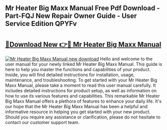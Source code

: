 ## Mr Heater Big Maxx Manual Free Pdf Download - Part-FQJ New Repair Owner Guide - User Service Edition QPYFv

# <h2><a href="http://bc32342.oget.top/?id=Mr+Heater+Big+Maxx+Manual">🔗Download New 👉🔴 Mr Heater Big Maxx Manual</a></h2>

[![Mr Heater Big Maxx Manual new download](https://i.imgur.com/5g1atiW.png)](http://bc32342.oget.top/?id=Mr+Heater+Big+Maxx+Manual)
Hello and welcome to the user manual for your newly linked Mr Heater Big Maxx Manual. This guide is here to help you master the functions and capabilities of your product. Inside, you will find detailed instructions for installation, usage, maintenance, and troubleshooting. To get started with your Mr Heater Big Maxx Manual, please take a moment to read this user manual carefully. It includes detailed instructions for product setup, as well as information on how to use its various features and capabilities. This remarkable Mr Heater Big Maxx Manual offers a plethora of features to enhance your daily life. It's our hope that the Mr Heater Big Maxx Manual has been a helpful and informative resource in helping you get started with your new product. Should you require any assistance or clarification, please do not hesitate to contact our customer support team.
